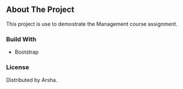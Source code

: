 ## About The Project
This project is use to demostrate the Management course assignment.

### Build With
* Bootstrap

### License
Distributed by Arsha.
